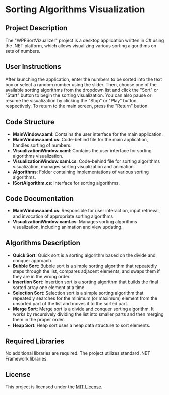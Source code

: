 # Sorting Algorithms Visualization

## Project Description
The "WPFSortVizualizer" project is a desktop application written in C# using the .NET platform, which allows visualizing various sorting algorithms on sets of numbers.

## User Instructions
After launching the application, enter the numbers to be sorted into the text box or select a random number using the slider. Then, choose one of the available sorting algorithms from the dropdown list and click the "Sort" or "Start" button to begin the sorting visualization. You can also pause or resume the visualization by clicking the "Stop" or "Play" button, respectively. To return to the main screen, press the "Return" button.

## Code Structure
- **MainWindow.xaml**: Contains the user interface for the main application.
- **MainWindow.xaml.cs**: Code-behind file for the main application, handles sorting of numbers.
- **VisualizationWindow.xaml**: Contains the user interface for sorting algorithms visualization.
- **VisualizationWindow.xaml.cs**: Code-behind file for sorting algorithms visualization, manages sorting visualization and animation.
- **Algorithms**: Folder containing implementations of various sorting algorithms.
- **ISortAlgorithm.cs**: Interface for sorting algorithms.

## Code Documentation
- **MainWindow.xaml.cs**: Responsible for user interaction, input retrieval, and invocation of appropriate sorting algorithms.
- **VisualizationWindow.xaml.cs**: Manages sorting algorithms visualization, including animation and view updating.

## Algorithms Description
- **Quick Sort**: Quick sort is a sorting algorithm based on the divide and conquer approach.
- **Bubble Sort**: Bubble sort is a simple sorting algorithm that repeatedly steps through the list, compares adjacent elements, and swaps them if they are in the wrong order.
- **Insertion Sort**: Insertion sort is a sorting algorithm that builds the final sorted array one element at a time.
- **Selection Sort**: Selection sort is a simple sorting algorithm that repeatedly searches for the minimum (or maximum) element from the unsorted part of the list and moves it to the sorted part.
- **Merge Sort**: Merge sort is a divide and conquer sorting algorithm. It works by recursively dividing the list into smaller parts and then merging them in the proper order.
- **Heap Sort**: Heap sort uses a heap data structure to sort elements.

## Required Libraries
No additional libraries are required. The project utilizes standard .NET Framework libraries.

## License
This project is licensed under the [MIT License](https://opensource.org/licenses/MIT).
